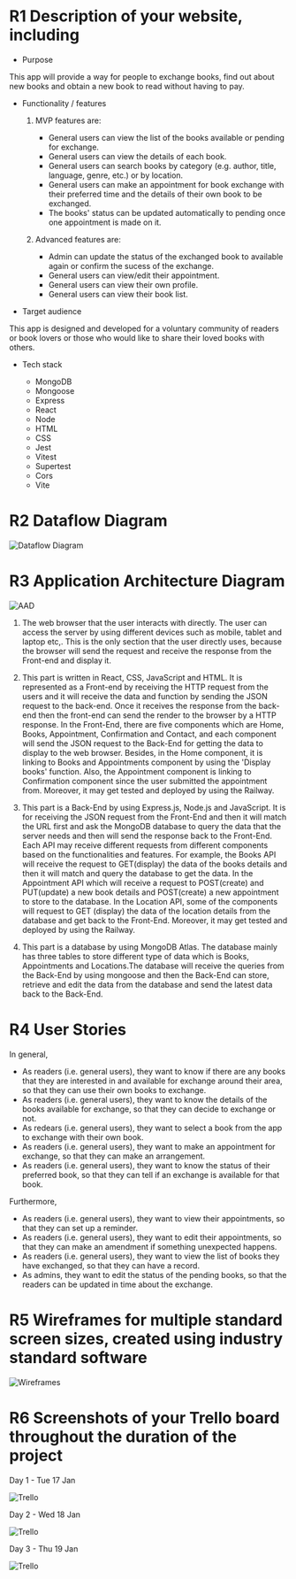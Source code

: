 # R1 Description of your website, including

- Purpose

This app will provide a way for people to exchange books, find out about new books and obtain a new book to read without having to pay.

- Functionality / features

  1. MVP features are:
      - General users can view the list of the books available or pending for exchange.
      - General users can view the details of each book.
      - General users can search books by category (e.g. author, title, language, genre, etc.) or by location.
      - General users can make an appointment for book exchange with their preferred time and the details of their own book to be exchanged.
      - The books' status can be updated automatically to pending once one appointment is made on it.

  2. Advanced features are:
       - Admin can update the status of the exchanged book to available again or confirm the sucess of the exchange.
       - General users can view/edit their appointment.
       - General users can view their own profile.
       - General users can view their book list.

- Target audience

This app is designed and developed for a voluntary community of readers or book lovers or those who would like to share their loved books with others. 

- Tech stack
  
  - MongoDB
  - Mongoose
  - Express
  - React
  - Node
  - HTML
  - CSS
  - Jest
  - Vitest
  - Supertest
  - Cors
  - Vite

# R2 Dataflow Diagram



![Dataflow Diagram](docs/Data%20Flow%202.png)

# R3 Application Architecture Diagram

![AAD](./docs/AAD-Book%20Exchange.png)


1. The web browser that the user interacts with directly. The user can access the server by using different devices such as mobile, tablet and laptop etc,. This is the only section that the user directly uses, because the browser will send the request and receive the response from the Front-end and display it.

2. This part is written in React, CSS, JavaScript and HTML. It is represented as a  Front-end by receiving the HTTP request from the users and it will receive the data and function by sending the JSON request to the back-end. Once it receives the response from the back-end then the front-end can send the render to the browser by a HTTP response.
In the Front-End, there are five components which are Home, Books, Appointment, Confirmation and Contact, and each component will send the JSON request to the Back-End for getting the data to display to the web browser.
Besides, in the Home component, it is linking to Books and Appointments component by using the 'Display books' function. Also, the Appointment component is linking to Confirmation component since the user submitted the appointment from.
Moreover, it may get tested and deployed by using the Railway.

3. This part is a Back-End by using Express.js, Node.js and JavaScript. It is for receiving the JSON request from the Front-End and then it will match the URL first and ask the MongoDB database to query the data that the server needs and then will send the response back to the Front-End. Each API may receive different requests from different components based on the functionalities  and features.
For example, the Books API will receive the request to GET(display) the data of the books details and then it will match and query the database to get the data.
In the Appointment API which will receive a request to POST(create) and PUT(update) a new book details and POST(create) a new appointment to store to the database.
In the Location API, some of the components will request to GET (display) the data of the location details from the database and get back to the Front-End. 
Moreover, it may get tested and deployed by using the Railway.

4. This part is a database by using MongoDB Atlas. The database mainly has three tables to store different type of data which is Books, Appointments and Locations.The database will receive the queries from the Back-End by using mongoose and then the Back-End can store, retrieve and edit the data from the database and send the latest data back to the Back-End.

# R4 User Stories

In general, 

- As readers (i.e. general users), they want to know if there are any books that they are interested in and available for exchange around their area, so that they can use their own books to exchange.
- As readers (i.e. general users), they want to know the details of the books available for exchange, so that they can decide to exchange or not.
- As redears (i.e. general users), they want to select a book from the app to exchange with their own book.
- As readers (i.e. general users), they want to make an appointment for exchange, so that they can make an arrangement.
- As readers (i.e. general users), they want to know the status of their preferred book, so that they can tell if an exchange is available for that book.

Furthermore,

- As readers (i.e. general users), they want to view their appointments, so that they can set up a reminder.
- As readers (i.e. general users), they want to edit their appointments, so that they can make an amendment if something unexpected happens.
- As readers (i.e. general users), they want to view the list of books they have exchanged, so that they can have a record.
- As admins, they want to edit the status of the pending books, so that the readers can be updated in time about the exchange.

# R5 Wireframes for multiple standard screen sizes, created using industry standard software

![Wireframes](docs/Book%20Exchange%20Wireframe.png)
# R6 Screenshots of your Trello board throughout the duration of the project

Day 1 - Tue 17 Jan

![Trello](docs/Trello%20board/Trello%20-17%20Jan.png)

Day 2 - Wed 18 Jan

![Trello](docs/Trello%20board/Trello%20-%2018%20Jan.png)

Day 3 - Thu 19 Jan

![Trello](docs/Trello%20board/Trello%20-%2018%20Jan%20-%202.png)